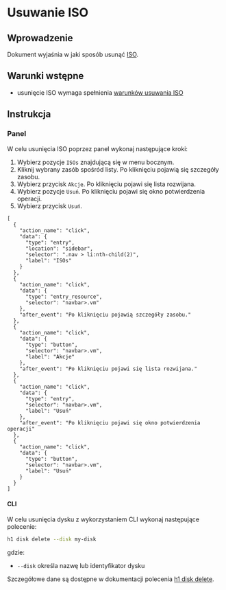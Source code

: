 # Usuwanie ISO

## Wprowadzenie

Dokument wyjaśnia w jaki sposób usunąć [ISO](/resource/storage/disk.md).

## Warunki wstępne

* usunięcie ISO wymaga spełnienia [warunków usuwania ISO](/resource/storage/iso.md#usuwanie)

## Instrukcja

### Panel

W celu usunięcia ISO poprzez panel wykonaj następujące kroki:

1. Wybierz pozycje ```ISOs``` znajdującą się w menu bocznym.
2. Kliknij wybrany zasób spośród listy.  Po kliknięciu pojawią się szczegóły zasobu.
2. Wybierz przycisk ```Akcje```. Po kliknięciu pojawi się lista rozwijana.
3. Wybierz pozycje ```Usuń```. Po kliknięciu pojawi się okno potwierdzenia operacji.
4. Wybierz przycisk ``Usuń``.

```guide
[
  {
    "action_name": "click",
    "data": {
      "type": "entry",
      "location": "sidebar",
      "selector": ".nav > li:nth-child(2)",
      "label": "ISOs"
    }
  },
  {
    "action_name": "click",
    "data": {
      "type": "entry_resource",
      "selector": "navbar>.vm"
    },
    "after_event": "Po kliknięciu pojawią szczegóły zasobu."
  },
  {
    "action_name": "click",
    "data": {
      "type": "button",
      "selector": "navbar>.vm",
      "label": "Akcje"
    },
    "after_event": "Po kliknięciu pojawi się lista rozwijana."
  },
  {
    "action_name": "click",
    "data": {
      "type": "entry",
      "selector": "navbar>.vm",
      "label": "Usuń"
    },
    "after_event": "Po kliknięciu pojawi się okno potwierdzenia operacji"
  },
  {
    "action_name": "click",
    "data": {
      "type": "button",
      "selector": "navbar>.vm",
      "label": "Usuń"
    }
  }
]
```

#### CLI

W celu usunięcia dysku z wykorzystaniem CLI wykonaj następujące polecenie:

```bash
h1 disk delete --disk my-disk
```
gdzie:

 * ```--disk``` określa nazwę lub identyfikator dysku

Szczegółowe dane są dostępne w dokumentacji polecenia [h1 disk delete](/h1-cli/disk.md#disk-delete).